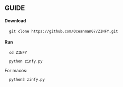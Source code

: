 
## GUIDE


#### Download

```http
  git clone https://github.com/Oceanman07/ZINFY.git
```

#### Run 
```http
  cd ZINFY
```

```http
  python zinfy.py
```
For macos:
```http
  python3 zinfy.py
